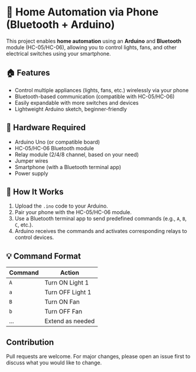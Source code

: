 # 📱 Home Automation via Phone (Bluetooth + Arduino)

This project enables **home automation** using an **Arduino** and **Bluetooth** module (HC-05/HC-06), allowing you to control lights, fans, and other electrical switches using your smartphone.

## 🏠 Features

- Control multiple appliances (lights, fans, etc.) wirelessly via your phone
- Bluetooth-based communication (compatible with HC-05/HC-06)
- Easily expandable with more switches and devices
- Lightweight Arduino sketch, beginner-friendly

## 🔌 Hardware Required

- Arduino Uno (or compatible board)
- HC-05/HC-06 Bluetooth module
- Relay module (2/4/8 channel, based on your need)
- Jumper wires
- Smartphone (with a Bluetooth terminal app)
- Power supply

## 📲 How It Works

1. Upload the `.ino` code to your Arduino.
2. Pair your phone with the HC-05/HC-06 module.
3. Use a Bluetooth terminal app to send predefined commands (e.g., `A`, `B`, `C`, etc.).
4. Arduino receives the commands and activates corresponding relays to control devices.

## 💡 Command Format

| Command | Action               |
|---------|----------------------|
| `A`     | Turn ON Light 1      |
| `a`     | Turn OFF Light 1     |
| `B`     | Turn ON Fan          |
| `b`     | Turn OFF Fan         |
| ...     | Extend as needed     |

## Contribution 
Pull requests are welcome. For major changes, please open an issue first to discuss what you would
like to change.
